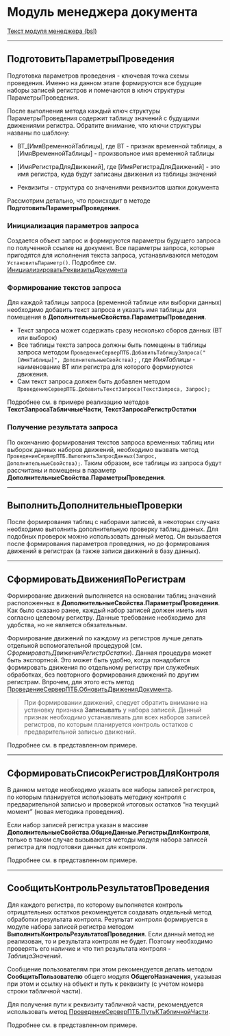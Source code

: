 # Модуль менеджера документа

[Текст модуля менеджера (bsl)](./Документ.МодульМенеджера.bsl)

---

## ПодготовитьПараметрыПроведения

Подготовка параметров проведения - ключевая точка схемы проведения. Именно на данном этапе формируются все будущие наборы записей регистров и помечаются в ключ структуры ПараметрыПроведения.

После выполнения метода каждый ключ структуры ПараметрыПроведения содержит таблицу значений с будущими движениями регистра. Обратите внимание, что ключи структуры названы по шаблону:

- ВТ_[ИмяВременнойТаблицы], где ВТ - признак временной таблицы, а [ИмяВременнойТаблицы] - произвольное имя временной таблицы

- [ИмяРегистраДляДвижений], где [ИмяРегистраДляДвижений] - это имя регистра, куда будут записаны движения из таблицы значений

- Реквизиты - структура со значениями реквизитов шапки документа

Рассмотрим детально, что происходит в методе **ПодготовитьПараметрыПроведения**.

### Инициализация параметров запроса

Создается объект запрос и формируются параметры будущего запроса по полученной ссылке на документ. Все параметры запроса, которые пригодятся для исполнения текста запроса, устанавливаются методом `УстановитьПараметр()`. Подробнее см. [ИнициализироватьРеквизитыДокумента](./ПроведениеСерверПТБ.MD#ИнициализацияДополнительныхСвойствДляПроведения)

### Формирование текстов запроса

Для каждой таблицы запроса (временной таблице или выборки данных) необходимо добавить текст запроса и указать имя таблицы для помещения в **ДополнительныеСвойства.ПараметрыПроведения**.

- Текст запроса может содержать сразу несколько сборов данных (ВТ или выборок)
- Все таблицы текста запроса должны быть помещены в таблицы запроса методом `ПроведениеСерверПТБ.ДобавитьТаблицуЗапроса("[ИмяТаблицы]", ДополнительныеСвойства);` , где *ИмяТаблицы* - наименование ВТ или регистра для которого формируются движения.
- Сам текст запроса должен быть добавлен методом `ПроведениеСерверПТБ.ДобавитьТекстЗапроса(ТекстЗапроса, Запрос);`

Подробнее см. в примере реализацию методов **ТекстЗапросаТабличныеЧасти**, **ТекстЗапросаРегистрОстатки**

### Получение результата запроса

По окончанию формирования текстов запроса временных таблиц или выборок данных наборов движений, необходимо вызвать метод `ПроведениеСерверПТБ.ВыполнитьЗапросДанных(Запрос, ДополнительныеСвойства);`. Таким образом, все таблицы из запроса будут рассчитаны и помещены в параметр **ДополнительныеСвойства.ПараметрыПроведения**.

---

## ВыполнитьДополнительныеПроверки

После формирования таблиц с наборами записей, в некоторых случаях необходимо выполнить дополнительную проверку таблиц данных. Для подобных проверок можно использовать данный метод. Он вызывается после формирования параметров проведения, но до формирования движений в регистрах (а также записи движений в базу данных).

---

## СформироватьДвиженияПоРегистрам

Формирование движений выполняется на основании таблиц значений расположенных в **ДополнительныеСвойства.ПараметрыПроведения**. Как было сказано ранее, каждый набор записей должен иметь имя согласно целевому регистру. Данные требование необходимо для удобства, но не является обязательным.

Формирование движений по каждому из регистров лучше делать отдельной вспомогательной процедурой (см.  *СформироватьДвиженияРегистрОстатки*). Данная процедура может быть экспортной. Это может быть удобно, когда понадобится формировать движения по отдельному регистру при служебных обработках, без повторного формирования движений по другим регистрам. Впрочем, для этого есть метод [ПроведениеСерверПТБ.ОбновитьДвиженияДокумента](./ПроведениеСерверПТБ.MD#обновитьдвижениядокумента).

>При формировании движений, следует обратить внимание на установку признака **Записывать** у набора записей. Данный признак необходимо устанавливать для всех наборов записей регистров, по которым планируется контроль остатков с предварительной записью движений.

Подробнее см. в представленном примере.

---

## СформироватьСписокРегистровДляКонтроля

В данном методе необходимо указать все наборы записей регистров, по которым планируется использовать методику контроля с предварительной записью и проверкой итоговых остатков “на текущий момент” (новая методика проведения).

Если набор записей регистра указан в массиве **ДополнительныеСвойства.ОбщиеДанные.РегистрыДляКонтроля**, только в таком случае вызываются методы модуля набора записей регистра для подготовки данных для контроля.

Подробнее см. в представленном примере.

---

## СообщитьКонтрольРезультатовПроведения

Для каждого регистра, по которому выполняется контроль отрицательных остатков рекомендуется создавать отдельный метод обработки результата контроля. Результат контроля формируется в модуле набора записей регистра методом **ВыполнитьКонтрольРезультатовПроведения**. Если данный метод не реализован, то и результата контроля не будет. Поэтому необходимо проверять его наличие и что тип результата контроля - *ТаблицаЗначений*.

Сообщение пользователям при этом рекомендуется делать методом **СообщитьПользователю** общего модуля **ОбщегоНазначения**, указывая при этом и ссылку на объект и путь к реквизиту (с учетом номера строки табличной части).

Для получения пути к реквизиту табличной части, рекомендуется использовать метод [ПроведениеСерверПТБ.ПутьКТабличнойЧасти](./ПроведениеСерверПТБ.MD#путьктабличнойчасти).

Подробнее см. в представленном примере.
